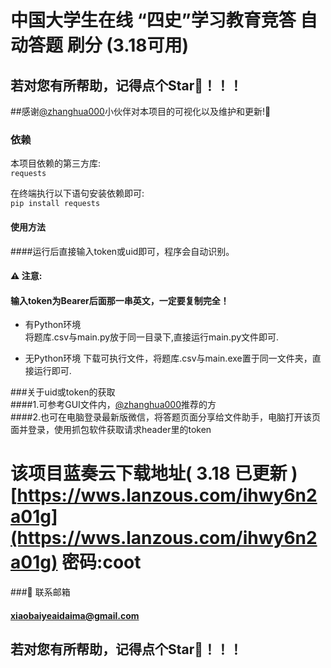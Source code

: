 # 中国大学生在线 “四史”学习教育竞答 自动答题 刷分 (3.18可用)  
## 若对您有所帮助，记得点个Star🌟！！！ 
 
 

##感谢[@zhanghua000](http:\/\/github.com\/zhanghua000)小伙伴对本项目的可视化以及维护和更新!🥰

### 依赖
本项目依赖的第三方库:  
`requests`  

在终端执行以下语句安装依赖即可:  
`pip install requests`  

#### 使用方法
####运行后直接输入token或uid即可，程序会自动识别。 
#### ⚠️ ️注意:
#### ️输入token为Bearer后面那一串英文，一定要复制完全！
+ 有Python环境  
  将题库.csv与main.py放于同一目录下,直接运行main.py文件即可.
  
+ 无Python环境
  下载可执行文件，将题库.csv与main.exe置于同一文件夹，直接运行即可.
  
###关于uid或token的获取  
####1.可参考GUI文件内，[@zhanghua000](http:\/\/github.com\/zhanghua000)推荐的方  
####2.也可在电脑登录最新版微信，将答题页面分享给文件助手，电脑打开该页面并登录，使用抓包软件获取请求header里的token

# 该项目蓝奏云下载地址( 3.18 已更新 ) [https://wws.lanzous.com/ihwy6n2a01g](https://wws.lanzous.com/ihwy6n2a01g) 密码:coot
###📧 联系邮箱
#### xiaobaiyeaidaima@gmail.com
## 若对您有所帮助，记得点个Star🌟！！！  
